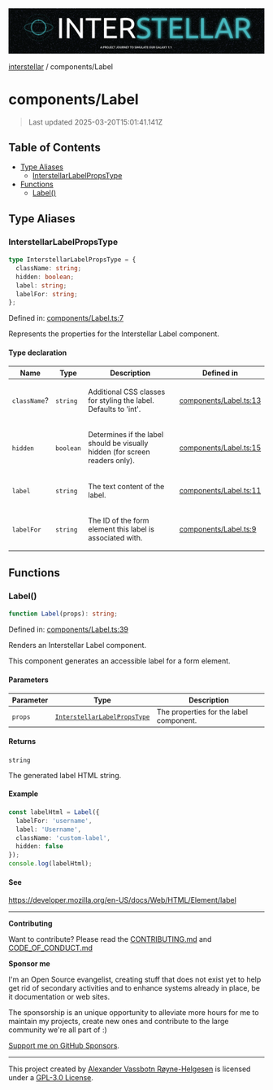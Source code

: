 <div><img alt="SPECCER logo" src="https://raw.githubusercontent.com/phun-ky/interstellar/main/public/interstellar-header.png" style="max-height:120px;"/></div>

[interstellar](../README.md) / components/Label

# components/Label

> Last updated 2025-03-20T15:01:41.141Z

## Table of Contents

- [Type Aliases](#type-aliases)
  - [InterstellarLabelPropsType](#interstellarlabelpropstype)
- [Functions](#functions)
  - [Label()](#label)

## Type Aliases

### InterstellarLabelPropsType

```ts
type InterstellarLabelPropsType = {
  className: string;
  hidden: boolean;
  label: string;
  labelFor: string;
};
```

Defined in:
[components/Label.ts:7](https://github.com/phun-ky/interstellar/blob/main/src/components/Label.ts#L7)

Represents the properties for the Interstellar Label component.

#### Type declaration

<table>
<thead>
<tr>
<th>Name</th>
<th>Type</th>
<th>Description</th>
<th>Defined in</th>
</tr>
</thead>
<tbody>
<tr>
<td>

<a id="classname"></a> `className`?

</td>
<td>

`string`

</td>
<td>

Additional CSS classes for styling the label. Defaults to 'int'.

</td>
<td>

[components/Label.ts:13](https://github.com/phun-ky/interstellar/blob/main/src/components/Label.ts#L13)

</td>
</tr>
<tr>
<td>

<a id="hidden"></a> `hidden`

</td>
<td>

`boolean`

</td>
<td>

Determines if the label should be visually hidden (for screen readers only).

</td>
<td>

[components/Label.ts:15](https://github.com/phun-ky/interstellar/blob/main/src/components/Label.ts#L15)

</td>
</tr>
<tr>
<td>

<a id="label"></a> `label`

</td>
<td>

`string`

</td>
<td>

The text content of the label.

</td>
<td>

[components/Label.ts:11](https://github.com/phun-ky/interstellar/blob/main/src/components/Label.ts#L11)

</td>
</tr>
<tr>
<td>

<a id="labelfor"></a> `labelFor`

</td>
<td>

`string`

</td>
<td>

The ID of the form element this label is associated with.

</td>
<td>

[components/Label.ts:9](https://github.com/phun-ky/interstellar/blob/main/src/components/Label.ts#L9)

</td>
</tr>
</tbody>
</table>

## Functions

### Label()

```ts
function Label(props): string;
```

Defined in:
[components/Label.ts:39](https://github.com/phun-ky/interstellar/blob/main/src/components/Label.ts#L39)

Renders an Interstellar Label component.

This component generates an accessible label for a form element.

#### Parameters

| Parameter | Type                                                                | Description                             |
| --------- | ------------------------------------------------------------------- | --------------------------------------- |
| `props`   | [`InterstellarLabelPropsType`](Label.md#interstellarlabelpropstype) | The properties for the label component. |

#### Returns

`string`

The generated label HTML string.

#### Example

```ts
const labelHtml = Label({
  labelFor: 'username',
  label: 'Username',
  className: 'custom-label',
  hidden: false
});
console.log(labelHtml);
```

#### See

<https://developer.mozilla.org/en-US/docs/Web/HTML/Element/label>

---

**Contributing**

Want to contribute? Please read the
[CONTRIBUTING.md](https://github.com/phun-ky/interstellar/blob/main/CONTRIBUTING.md)
and
[CODE_OF_CONDUCT.md](https://github.com/phun-ky/interstellar/blob/main/CODE_OF_CONDUCT.md)

**Sponsor me**

I'm an Open Source evangelist, creating stuff that does not exist yet to help
get rid of secondary activities and to enhance systems already in place, be it
documentation or web sites.

The sponsorship is an unique opportunity to alleviate more hours for me to
maintain my projects, create new ones and contribute to the large community
we're all part of :)

[Support me on GitHub Sponsors](https://github.com/sponsors/phun-ky).

---

This project created by [Alexander Vassbotn Røyne-Helgesen](http://phun-ky.net)
is licensed under a
[GPL-3.0 License](https://choosealicense.com/licenses/gpl-3.0/).
